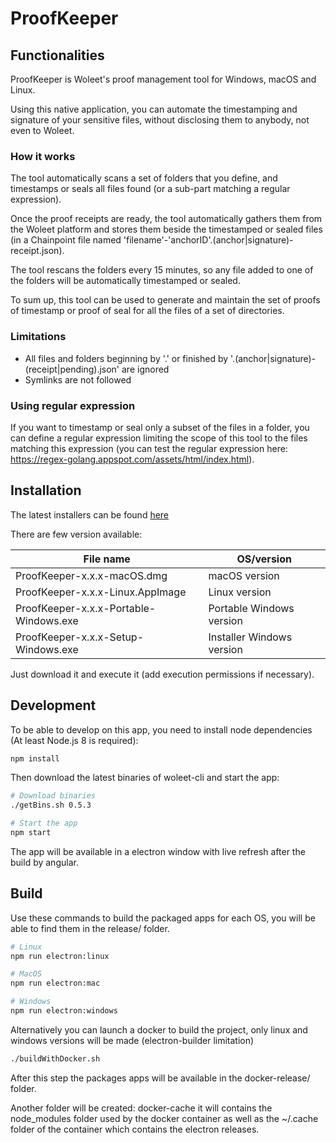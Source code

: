 # ProofKeeper

## Functionalities

ProofKeeper is Woleet's proof management tool for Windows, macOS and Linux.

Using this native application, you can automate the timestamping and signature of your sensitive files, without disclosing them to anybody, not even to Woleet.

### How it works

The tool automatically scans a set of folders that you define, and timestamps or seals all files found (or a sub-part matching a regular expression).

Once the proof receipts are ready, the tool automatically gathers them from the Woleet platform and stores them beside the timestamped or sealed files (in a Chainpoint file named 'filename'-'anchorID'.(anchor|signature)-receipt.json).

The tool rescans the folders every 15 minutes, so any file added to one of the folders will be automatically timestamped or sealed. 

To sum up, this tool can be used to generate and maintain the set of proofs of timestamp or proof of seal for all the files of a set of directories.

### Limitations

* All files and folders beginning by '.' or finished by '.(anchor|signature)-(receipt|pending).json' are ignored
* Symlinks are not followed

### Using regular expression

If you want to timestamp or seal only a subset of the files in a folder, you can define a regular expression limiting the scope of this tool to the files matching this expression (you can test the regular expression here: https://regex-golang.appspot.com/assets/html/index.html).

## Installation

The latest installers can be found [here](https://github.com/woleet/woleet-proofkeeper/releases)

There are few version available:

| File name                              | OS/version                             |
|----------------------------------------|----------------------------------------|
| ProofKeeper-x.x.x-macOS.dmg            | macOS version                          |
| ProofKeeper-x.x.x-Linux.AppImage       | Linux version                          |
| ProofKeeper-x.x.x-Portable-Windows.exe | Portable Windows version               |
| ProofKeeper-x.x.x-Setup-Windows.exe    | Installer Windows version              |

Just download it and execute it (add execution permissions if necessary).

## Development

To be able to develop on this app, you need to install node dependencies (At least Node.js 8 is required):

``` bash
npm install
```

Then download the latest binaries of woleet-cli and start the app:

``` bash
# Download binaries
./getBins.sh 0.5.3

# Start the app
npm start
```

The app will be available in a electron window with live refresh after the build by angular.

## Build

Use these commands to build the packaged apps for each OS, you will be able to find them in the release/ folder.

``` bash
# Linux
npm run electron:linux

# MacOS
npm run electron:mac

# Windows
npm run electron:windows
```

Alternatively you can launch a docker to build the project, only linux and windows versions will be made (electron-builder limitation)

```bash
./buildWithDocker.sh
```

After this step the packages apps will be available in the docker-release/ folder.

Another folder will be created: docker-cache it will contains the node_modules folder used by the docker container as well as the ~/.cache folder of the container which contains the electron releases.
